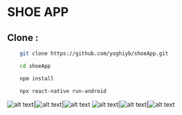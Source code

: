 # SHOE APP

## Clone : 

```bash
    git clone https://github.com/yoghiyb/shoeApp.git

    cd shoeApp

    npm install

    npx react-native run-android
```

![alt text](https://github.com/yoghiyb/shoeApp/blob/master/screenshoot/ss1.png "ss1")|![alt text](https://github.com/yoghiyb/shoeApp/blob/master/screenshoot/ss2.png "ss2")|![alt text](https://github.com/yoghiyb/shoeApp/blob/master/screenshoot/ss3.png "ss3")
![alt text](https://github.com/yoghiyb/shoeApp/blob/master/screenshoot/ss4.png "ss4")|![alt text](https://github.com/yoghiyb/shoeApp/blob/master/screenshoot/ss1.png "ss1")|![alt text](https://github.com/yoghiyb/shoeApp/blob/master/screenshoot/ss1.png "ss1")



